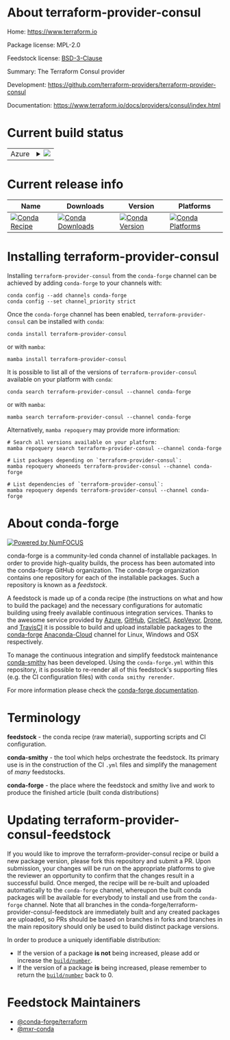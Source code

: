 About terraform-provider-consul
===============================

Home: https://www.terraform.io

Package license: MPL-2.0

Feedstock license: [BSD-3-Clause](https://github.com/conda-forge/terraform-provider-consul-feedstock/blob/main/LICENSE.txt)

Summary: The Terraform Consul provider

Development: https://github.com/terraform-providers/terraform-provider-consul

Documentation: https://www.terraform.io/docs/providers/consul/index.html

Current build status
====================


<table>
    
  <tr>
    <td>Azure</td>
    <td>
      <details>
        <summary>
          <a href="https://dev.azure.com/conda-forge/feedstock-builds/_build/latest?definitionId=2010&branchName=main">
            <img src="https://dev.azure.com/conda-forge/feedstock-builds/_apis/build/status/terraform-provider-consul-feedstock?branchName=main">
          </a>
        </summary>
        <table>
          <thead><tr><th>Variant</th><th>Status</th></tr></thead>
          <tbody><tr>
              <td>linux_64</td>
              <td>
                <a href="https://dev.azure.com/conda-forge/feedstock-builds/_build/latest?definitionId=2010&branchName=main">
                  <img src="https://dev.azure.com/conda-forge/feedstock-builds/_apis/build/status/terraform-provider-consul-feedstock?branchName=main&jobName=linux&configuration=linux_64_" alt="variant">
                </a>
              </td>
            </tr><tr>
              <td>osx_64</td>
              <td>
                <a href="https://dev.azure.com/conda-forge/feedstock-builds/_build/latest?definitionId=2010&branchName=main">
                  <img src="https://dev.azure.com/conda-forge/feedstock-builds/_apis/build/status/terraform-provider-consul-feedstock?branchName=main&jobName=osx&configuration=osx_64_" alt="variant">
                </a>
              </td>
            </tr><tr>
              <td>win_64</td>
              <td>
                <a href="https://dev.azure.com/conda-forge/feedstock-builds/_build/latest?definitionId=2010&branchName=main">
                  <img src="https://dev.azure.com/conda-forge/feedstock-builds/_apis/build/status/terraform-provider-consul-feedstock?branchName=main&jobName=win&configuration=win_64_" alt="variant">
                </a>
              </td>
            </tr>
          </tbody>
        </table>
      </details>
    </td>
  </tr>
</table>

Current release info
====================

| Name | Downloads | Version | Platforms |
| --- | --- | --- | --- |
| [![Conda Recipe](https://img.shields.io/badge/recipe-terraform--provider--consul-green.svg)](https://anaconda.org/conda-forge/terraform-provider-consul) | [![Conda Downloads](https://img.shields.io/conda/dn/conda-forge/terraform-provider-consul.svg)](https://anaconda.org/conda-forge/terraform-provider-consul) | [![Conda Version](https://img.shields.io/conda/vn/conda-forge/terraform-provider-consul.svg)](https://anaconda.org/conda-forge/terraform-provider-consul) | [![Conda Platforms](https://img.shields.io/conda/pn/conda-forge/terraform-provider-consul.svg)](https://anaconda.org/conda-forge/terraform-provider-consul) |

Installing terraform-provider-consul
====================================

Installing `terraform-provider-consul` from the `conda-forge` channel can be achieved by adding `conda-forge` to your channels with:

```
conda config --add channels conda-forge
conda config --set channel_priority strict
```

Once the `conda-forge` channel has been enabled, `terraform-provider-consul` can be installed with `conda`:

```
conda install terraform-provider-consul
```

or with `mamba`:

```
mamba install terraform-provider-consul
```

It is possible to list all of the versions of `terraform-provider-consul` available on your platform with `conda`:

```
conda search terraform-provider-consul --channel conda-forge
```

or with `mamba`:

```
mamba search terraform-provider-consul --channel conda-forge
```

Alternatively, `mamba repoquery` may provide more information:

```
# Search all versions available on your platform:
mamba repoquery search terraform-provider-consul --channel conda-forge

# List packages depending on `terraform-provider-consul`:
mamba repoquery whoneeds terraform-provider-consul --channel conda-forge

# List dependencies of `terraform-provider-consul`:
mamba repoquery depends terraform-provider-consul --channel conda-forge
```


About conda-forge
=================

[![Powered by
NumFOCUS](https://img.shields.io/badge/powered%20by-NumFOCUS-orange.svg?style=flat&colorA=E1523D&colorB=007D8A)](https://numfocus.org)

conda-forge is a community-led conda channel of installable packages.
In order to provide high-quality builds, the process has been automated into the
conda-forge GitHub organization. The conda-forge organization contains one repository
for each of the installable packages. Such a repository is known as a *feedstock*.

A feedstock is made up of a conda recipe (the instructions on what and how to build
the package) and the necessary configurations for automatic building using freely
available continuous integration services. Thanks to the awesome service provided by
[Azure](https://azure.microsoft.com/en-us/services/devops/), [GitHub](https://github.com/),
[CircleCI](https://circleci.com/), [AppVeyor](https://www.appveyor.com/),
[Drone](https://cloud.drone.io/welcome), and [TravisCI](https://travis-ci.com/)
it is possible to build and upload installable packages to the
[conda-forge](https://anaconda.org/conda-forge) [Anaconda-Cloud](https://anaconda.org/)
channel for Linux, Windows and OSX respectively.

To manage the continuous integration and simplify feedstock maintenance
[conda-smithy](https://github.com/conda-forge/conda-smithy) has been developed.
Using the ``conda-forge.yml`` within this repository, it is possible to re-render all of
this feedstock's supporting files (e.g. the CI configuration files) with ``conda smithy rerender``.

For more information please check the [conda-forge documentation](https://conda-forge.org/docs/).

Terminology
===========

**feedstock** - the conda recipe (raw material), supporting scripts and CI configuration.

**conda-smithy** - the tool which helps orchestrate the feedstock.
                   Its primary use is in the construction of the CI ``.yml`` files
                   and simplify the management of *many* feedstocks.

**conda-forge** - the place where the feedstock and smithy live and work to
                  produce the finished article (built conda distributions)


Updating terraform-provider-consul-feedstock
============================================

If you would like to improve the terraform-provider-consul recipe or build a new
package version, please fork this repository and submit a PR. Upon submission,
your changes will be run on the appropriate platforms to give the reviewer an
opportunity to confirm that the changes result in a successful build. Once
merged, the recipe will be re-built and uploaded automatically to the
`conda-forge` channel, whereupon the built conda packages will be available for
everybody to install and use from the `conda-forge` channel.
Note that all branches in the conda-forge/terraform-provider-consul-feedstock are
immediately built and any created packages are uploaded, so PRs should be based
on branches in forks and branches in the main repository should only be used to
build distinct package versions.

In order to produce a uniquely identifiable distribution:
 * If the version of a package **is not** being increased, please add or increase
   the [``build/number``](https://docs.conda.io/projects/conda-build/en/latest/resources/define-metadata.html#build-number-and-string).
 * If the version of a package **is** being increased, please remember to return
   the [``build/number``](https://docs.conda.io/projects/conda-build/en/latest/resources/define-metadata.html#build-number-and-string)
   back to 0.

Feedstock Maintainers
=====================

* [@conda-forge/terraform](https://github.com/conda-forge/terraform/)
* [@mxr-conda](https://github.com/mxr-conda/)

